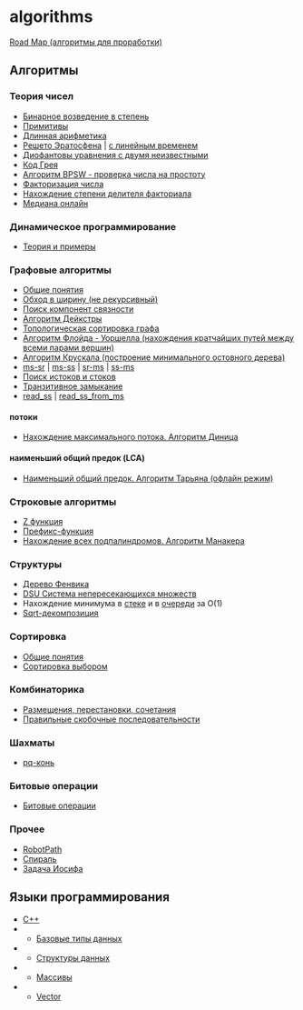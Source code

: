 # algorithms

[Road Map (алгоритмы для проработки)](/roadMap.md)

## Алгоритмы

### Теория чисел

* [Бинарное возведение в степень](/theory/binpow.md)
* [Примитивы](/theory/primitivy.md)
* [Длинная арифметика](/theory/da.md)
* [Решето Эратосфена](/theory/eratosfen.md) | [с линейным временем](/theory/eratosfen_n.md)
* [Диофантовы уравнения с двумя неизвестными](/theory/diafant.md)
* [Код Грея](/theory/gray.md)
* [Алгоритм BPSW - проверка числа на простоту](/theory/bpsw.md)
* [Факторизация числа](/theory/factorize.md)
* [Нахождение степени делителя факториала](/theory/step_factor.md)
* [Медиана онлайн](/theory/med_online.md)

### Динамическое программирование

* [Теория и примеры](/theory/dynamic.md)

### Графовые алгоритмы

* [Общие понятия](/theory/graf.md)
* [Обход в ширину (не рекурсивный)](/theory/graf/bfs.md)
* [Поиск компонент связности](/theory/graf/bfsCompSv.md)
* [Алгоритм Дейкстры](/theory/graf/dejkstra.md)
* [Топологическая сортировка графа](/theory/graf/topologicSort.md)
* [Алгоритм Флойда - Уоршелла (нахождения кратчайших путей между всеми парами вершин)](/theory/graf/Floyd_Warshall.md)
* [Алгоритм Крускала (построение минимального остовного дерева)](/theory/graf/Kruskal.md)
* [ms-sr](/theory/graf/ms_to_sr.md) | [ms-ss](/theory/graf/ms_to_ss.md) | [sr-ms](/theory/graf/sr_to_ms.md) | [ss-ms](/theory/graf/ss_to_ms.md)
* [Поиск истоков и стоков](/theory/graf/istok_stok.md)
* [Транзитивное замыкание](/theory/graf/transitive_closure.md)
* [read_ss](/theory/graf/read_ss.md) | [read_ss_from_ms](/theory/graf/read_ss_from_ms.md)

#### потоки
* [Нахождение максимального потока. Алгоритм Диница](/theory/graf/dinic.md)

#### наименьший общий предок (LCA)
* [Наименьший общий предок. Алгоритм Тарьяна (офлайн режим)](/theory/graf/lca_offline.md)

### Строковые алгоритмы

* [Z функция](/theory/zFunction.md)
* [Префикс-функция](/theory/prefix_function.md)
* [Нахождение всех подпалиндромов. Алгоритм Манакера](/theory/manaker.md)

### Структуры

* [Дерево Фенвика](/theory/fenwick.md)
* [DSU Система непересекающихся множеств](/theory/dsu.md)
* Нахождение минимума в [стеке](/theory/stack_min.md) и в [очереди](/theory/queue_min.md) за O(1)
* [Sqrt-декомпозиция](/theory/sqrt.md)

### Сортировка

* [Общие понятия](/theory/sort.md)
* [Сортировка выбором](/theory/sort/selection-sort.md)

### Комбинаторика

* [Размещения, перестановки, сочетания](/theory/kombinator.md)
* [Правильные скобочные последовательности](/theory/skobki.md)

### Шахматы

* [pq-конь](/theory/pq_horse.md)

### Битовые операции

* [Битовые операции](/theory/bit.md)

### Прочее

* [RobotPath](/theory/RobotPath.md)
* [Спираль](/theory/spiral.md)
* [Задача Иосифа](/theory/joseph.md)


## Языки программирования

* [C++](./languages/cpp/README.md)
* * [Базовые типы данных](/languages/cpp/base_type.md)
* * [Структуры данных](/theory/data-structure.md)
* * [Массивы](/languages/cpp/array.md)
* * [Vector](/languages/cpp/vector.md)
